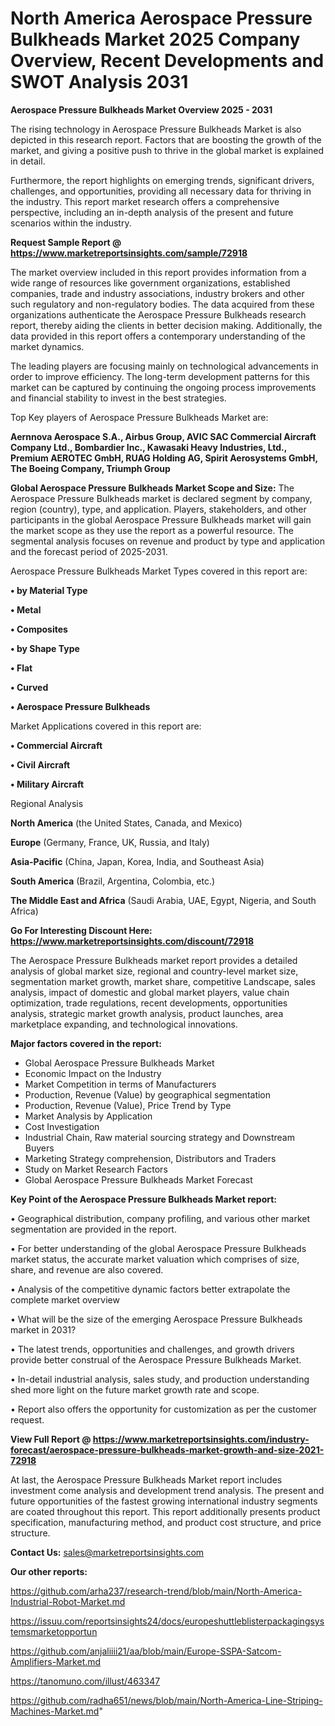  # North America Aerospace Pressure Bulkheads Market 2025 Company Overview, Recent Developments and SWOT Analysis 2031

<Strong> Aerospace Pressure Bulkheads Market Overview 2025 - 2031</strong>

The rising technology in Aerospace Pressure Bulkheads Market is also depicted in this research report. Factors that are boosting the growth of the market, and giving a positive push to thrive in the global market is explained in detail.

Furthermore, the report highlights on emerging trends, significant drivers, challenges, and opportunities, providing all necessary data for thriving in the industry. This report market research offers a comprehensive perspective, including an in-depth analysis of the present and future scenarios within the industry.

<strong>Request Sample Report @ <a href=https://www.marketreportsinsights.com/sample/72918>https://www.marketreportsinsights.com/sample/72918</a></strong>

The market overview included in this report provides information from a wide range of resources like government organizations, established companies, trade and industry associations, industry brokers and other such regulatory and non-regulatory bodies. The data acquired from these organizations authenticate the Aerospace Pressure Bulkheads research report, thereby aiding the clients in better decision making. Additionally, the data provided in this report offers a contemporary understanding of the market dynamics.

The leading players are focusing mainly on technological advancements in order to improve efficiency. The long-term development patterns for this market can be captured by continuing the ongoing process improvements and financial stability to invest in the best strategies.

Top Key players of Aerospace Pressure Bulkheads Market are:

<strong>Aernnova Aerospace S.A., Airbus Group, AVIC SAC Commercial Aircraft Company Ltd., Bombardier Inc., Kawasaki Heavy Industries, Ltd., Premium AEROTEC GmbH, RUAG Holding AG, Spirit Aerosystems GmbH, The Boeing Company, Triumph Group</strong>

<strong><b>Global Aerospace Pressure Bulkheads Market Scope and Size:</b></strong>
The Aerospace Pressure Bulkheads market is declared segment by company, region (country), type, and application. Players, stakeholders, and other participants in the global Aerospace Pressure Bulkheads market will gain the market scope as they use the report as a powerful resource. The segmental analysis focuses on revenue and product by type and application and the forecast period of 2025-2031.

Aerospace Pressure Bulkheads Market Types covered in this report are:

<strong>• by Material Type

• Metal

• Composites

• by Shape Type

• Flat

• Curved

• Aerospace Pressure Bulkheads</strong>

Market Applications covered in this report are:

<strong>• Commercial Aircraft

• Civil Aircraft

• Military Aircraft</strong> 

Regional Analysis

<strong>North America</strong> (the United States, Canada, and Mexico)

<strong>Europe</strong> (Germany, France, UK, Russia, and Italy)

<strong>Asia-Pacific</strong> (China, Japan, Korea, India, and Southeast Asia)

<strong>South America</strong> (Brazil, Argentina, Colombia, etc.)

<strong>The Middle East and Africa</strong> (Saudi Arabia, UAE, Egypt, Nigeria, and South Africa)

<strong>Go For Interesting Discount Here: <a href=https://www.marketreportsinsights.com/discount/72918>https://www.marketreportsinsights.com/discount/72918</a></strong>

The Aerospace Pressure Bulkheads market report provides a detailed analysis of global market size, regional and country-level market size, segmentation market growth, market share, competitive Landscape, sales analysis, impact of domestic and global market players, value chain optimization, trade regulations, recent developments, opportunities analysis, strategic market growth analysis, product launches, area marketplace expanding, and technological innovations.

<strong><b>Major factors covered in the report:</b></strong>
<ul>
  <li>Global Aerospace Pressure Bulkheads Market </li>
  <li>Economic Impact on the Industry</li>
  <li>Market Competition in terms of Manufacturers</li>
  <li>Production, Revenue (Value) by geographical segmentation</li>
  <li>Production, Revenue (Value), Price Trend by Type</li>
  <li>Market Analysis by Application</li>
  <li>Cost Investigation</li>
  <li>Industrial Chain, Raw material sourcing strategy and Downstream Buyers</li>
  <li>Marketing Strategy comprehension, Distributors and Traders</li>
  <li>Study on Market Research Factors</li>
  <li>Global Aerospace Pressure Bulkheads Market Forecast</li>
</ul>

<strong><b>Key Point of the Aerospace Pressure Bulkheads Market report:</b></strong>

• Geographical distribution, company profiling, and various other market segmentation are provided in the report.

• For better understanding of the global Aerospace Pressure Bulkheads market status, the accurate market valuation which comprises of size, share, and revenue are also covered.

• Analysis of the competitive dynamic factors better extrapolate the complete market overview

• What will be the size of the emerging Aerospace Pressure Bulkheads market in 2031?

• The latest trends, opportunities and challenges, and growth drivers provide better construal of the Aerospace Pressure Bulkheads Market.

• In-detail industrial analysis, sales study, and production understanding shed more light on the future market growth rate and scope.

• Report also offers the opportunity for customization as per the customer request.

<strong><b>View Full Report @ <a href=https://www.marketreportsinsights.com/industry-forecast/aerospace-pressure-bulkheads-market-growth-and-size-2021-72918>https://www.marketreportsinsights.com/industry-forecast/aerospace-pressure-bulkheads-market-growth-and-size-2021-72918</a></b></strong>


At last, the Aerospace Pressure Bulkheads Market report includes investment come analysis and development trend analysis. The present and future opportunities of the fastest growing international industry segments are coated throughout this report. This report additionally presents product specification, manufacturing method, and product cost structure, and price structure.

<strong>Contact Us:</strong>
sales@marketreportsinsights.com

<strong>Our other reports:</strong>

<a href=https://github.com/arha237/research-trend/blob/main/North-America-Industrial-Robot-Market.md>https://github.com/arha237/research-trend/blob/main/North-America-Industrial-Robot-Market.md</a>

<a href=https://issuu.com/reportsinsights24/docs/europeshuttleblisterpackagingsystemsmarketopportun>https://issuu.com/reportsinsights24/docs/europeshuttleblisterpackagingsystemsmarketopportun</a>

<a href=https://github.com/anjaliiii21/aa/blob/main/Europe-SSPA-Satcom-Amplifiers-Market.md>https://github.com/anjaliiii21/aa/blob/main/Europe-SSPA-Satcom-Amplifiers-Market.md</a>

<a href=https://tanomuno.com/illust/463347>https://tanomuno.com/illust/463347</a>

<a href=https://github.com/radha651/news/blob/main/North-America-Line-Striping-Machines-Market.md>https://github.com/radha651/news/blob/main/North-America-Line-Striping-Machines-Market.md</a>"
